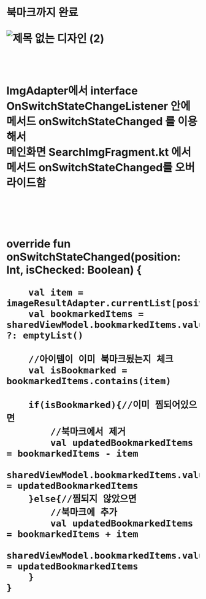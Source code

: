 <h1>북마크까지 완료


<br>


![제목 없는 디자인 (2)](https://github.com/ellycrab/challengeHomework/assets/54714275/89524bd9-e116-4b5b-abc1-0d593dfded7d)  <br><br><br>

ImgAdapter에서 interface OnSwitchStateChangeListener 안에<br>
메서드 onSwitchStateChanged 를 이용해서 <br>
메인화면 SearchImgFragment.kt 에서 메서드 onSwitchStateChanged를 오버라이드함 <br>

<br><br>

override fun onSwitchStateChanged(position: Int, isChecked: Boolean) {

        val item = imageResultAdapter.currentList[position]
        val bookmarkedItems = sharedViewModel.bookmarkedItems.value ?: emptyList()

        //아이템이 이미 북마크됬는지 체크
        val isBookmarked = bookmarkedItems.contains(item)

        if(isBookmarked){//이미 찜되어있으면
            //북마크에서 제거
            val updatedBookmarkedItems = bookmarkedItems - item
            sharedViewModel.bookmarkedItems.value = updatedBookmarkedItems
        }else{//찜되지 않았으면
            //북마크에 추가
            val updatedBookmarkedItems = bookmarkedItems + item
            sharedViewModel.bookmarkedItems.value = updatedBookmarkedItems
        }
    }
